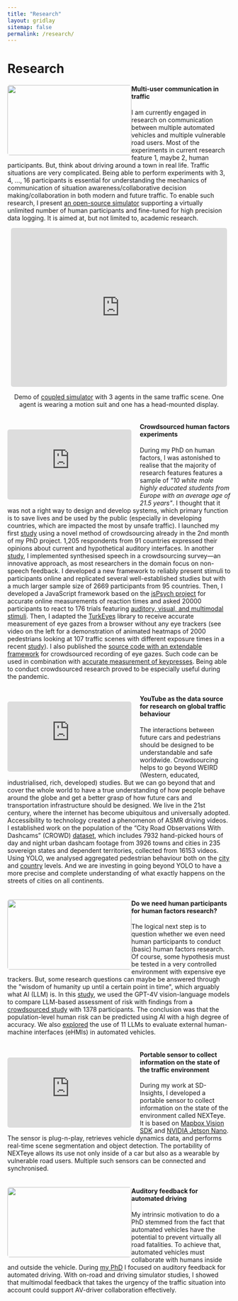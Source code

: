 ```yaml
---
title: "Research"
layout: gridlay
sitemap: false
permalink: /research/
---
```


# Research

<div class="rowl1">
  <img src="{{ site.url }}{{ site.baseurl }}/images/research/multi_user_communication.jpg" class="img-responsive" style="float: left; border-radius: 5px; width: 280px; height: 158px" />

#### Multi-user communication in traffic
  
I am currently engaged in research on communication between multiple automated vehicles and multiple vulnerable road users. Most of the experiments in current research feature 1, maybe 2, human participants. But, think about driving around a town in real life. Traffic situations are very complicated. Being able to perform experiments with 3, 4, ..., 16 participants is essential for understanding the mechanics of communication of situation awareness/collaborative decision making/collaboration in both modern and future traffic. To enable such research, I present [an open-source simulator](https://github.com/bazilinskyy/coupled-sim) supporting a virtually unlimited number of human participants and fine-tuned for high precision data logging. It is aimed at, but not limited to, academic research.

  <div class="row" style="text-align:center; margin-bottom: 0px;">
  <iframe style="display:inline-block; border-radius: 5px; border:0px solid #FFF; width: 97%; height: 358px" src="https://www.youtube.com/embed/W2VWLYnTYrM?playlist=W2VWLYnTYrM&loop=1&autoplay=1&mute=1" frameborder="0" allowfullscreen></iframe>
  
Demo of [coupled simulator](https://github.com/bazilinskyy/coupled-sim) with 3 agents in the same traffic scene. One agent is wearing a motion suit and one has a head-mounted display.
  </div>
  <ul style="overflow: hidden">
  </ul>
</div>

<div class="rowl1">
  <div class="img-responsive" style="margin-top: 15px; margin-right: 19px; float: left"><iframe src="https://www.youtube.com/embed/ZroKe9dKQvs?playlist=ZroKe9dKQvs&loop=1&autoplay=1&mute=1" style="width: 280px; height: 158px; border-radius: 5px" frameborder="0" allowfullscreen></iframe></div>

#### Crowdsourced human factors experiments
  
During my PhD on human factors, I was astonished to realise that the majority of research features features a sample of <i>"10 white male highly educated students from Europe with an average age of 21.5 years"</i>. I thought that it was not a right way to design and develop systems, which primary function is to save lives and be used by the public (especially in developing countries, which are impacted the most by unsafe traffic). I launched my first [study](/publications/bazilinskyy2015auditory.pdf) using a novel method of crowdsourcing already in the 2nd month of my PhD project. 1,205 respondents from 91 countries expressed their opinions about current and hypothetical auditory interfaces. In another [study](/publications/bazilinskyy2017analyzing.pdf), I implemented synthesised speech in a crowdsourcing survey—an innovative approach, as most researchers in the domain focus on non-speech feedback. I developed a new framework to reliably present stimuli to participants online and replicated several well-established studies but with a much larger sample size of 2669 participants from 95 countries. Then, I developed a JavaScript framework based on the [jsPsych project](https://www.jspsych.org/7.0/) for accurate online measurements of reaction times and asked 20000 participants to react to 176 trials featuring [auditory, visual, and multimodal stimuli](/publications/bazilinskyy2018crowdsourced.pdf). Then, I adapted the [TurkEyes](https://turkeyes.mit.edu) library to receive accurate measurement of eye gazes from a browser without any eye trackers (see video on the left for a demonstration of animated heatmaps of 2000 pedestrians looking at 107 traffic scenes with different exposure times in a recent [study](/publications/bazilinskyy2021visual.pdf)). I also published the [source code with an extendable framework](https://github.com/bazilinskyy/gazes-crowdsourced) for crowdsourced recording of eye gazes. Such code can be used in combination with [accurate measurement of keypresses](https://github.com/bazilinskyy/crossing-crowdsourcing). Being able to conduct crowdsourced research proved to be especially useful during the pandemic.

<ul style="overflow: hidden">
  </ul>
</div>

<div class="rowl1">
  <div class="img-responsive" style="margin-top: 15px; margin-right: 19px; float: left"><iframe src="https://www.youtube.com/embed/NipvoDg0Nyk?playlist=NipvoDg0Nyk&loop=1&autoplay=1&mute=1" style="width: 280px; height: 158px; border-radius: 5px" frameborder="0" allowfullscreen></iframe></div>

#### YouTube as the data source for research on global traffic behaviour

The interactions between future cars and pedestrians should be designed to be understandable and safe worldwide. Crowdsourcing helps to go beyond WEIRD (Western, educated, industrialised, rich, developed) studies. But we can go beyond that and cover the whole world to have a true understanding of how people behave around the globe and get a better grasp of how future cars and transportation infrastructure should be designed. We live in the 21st century, where the internet has become ubiquitous and universally adopted. Accessibility to technology created a phenomenon of ASMR driving videos. I established work on the population of the “City Road Observations With Dashcams” (CROWD) [dataset](https://github.com/Shaadalam9/pedestrians-in-youtube), which includes 7932 hand-picked hours of day and night urban dashcam footage from 3926 towns and cities in 235 sovereign states and dependent territories, collected from 16153 videos. Using YOLO, we analysed aggregated pedestrian behaviour both on the [city](/publications/alam2025crossing.pdf) and [country](/publications/alam2025pedestrian.pdf) levels. And we are investing in going beyond YOLO to have a more precise and complete understanding of what exactly happens on the streets of cities on all continents.

<ul style="overflow: hidden">
  </ul>
</div>

<div class="rowl1">
  <img src="{{ site.url }}{{ site.baseurl }}/publications/alam2025cross.jpg" class="img-responsive" style="float: left; border-radius: 5px; width: 280px; height: 158px" />

#### Do we need human participants for human factors research?

The logical next step is to question whether we even need human participants to conduct (basic) human factors research. Of course, some hypothesis must be tested in a very controlled environment with expensive eye trackers. But, some research questions can maybe be answered through the "wisdom of humanity up until a certain point in time", which arguably what AI (LLM) is. In this [study](/publications/driessen2024putting.pdf), we used the GPT-4V vision-language models to compare LLM-based assessment of risk with findings from a [crowdsourced study](/publications/dewinter2023predicting.pdf) with 1378 participants. The conclusion was that the population-level human risk can be predicted using AI with a high degree of accuracy. We also [explored](/publications/alam2025cross.pdf) the use of 11 LLMs to evaluate external human-machine interfaces (eHMIs) in automated vehicles.

  <ul style="overflow: hidden">
  </ul>
</div>

<div class="rowl1">
  <div class="img-responsive" style="margin-top: 15px; margin-right: 19px; float: left"><iframe src="https://www.youtube.com/embed/isjbqXs2g7k?playlist=isjbqXs2g7k&loop=1&autoplay=1&mute=1" style="width: 280px; height: 158px; border-radius: 5px" frameborder="0" allowfullscreen></iframe></div>

#### Portable sensor to collect information on the state of the traffic environment

During my work at SD-Insights, I developed a portable sensor to collect information on the state of the environment called NEXTeye. It is based on [Mapbox Vision SDK](https://www.mapbox.com/vision) and [NVIDIA Jetson Nano](https://developer.nvidia.com/embedded/jetson-nano-developer-kit). The sensor is plug-n-play, retrieves vehicle dynamics data, and performs real-time scene segmentation and object detection. The portability of NEXTeye allows its use not only inside of a car but also as a wearable by vulnerable road users. Multiple such sensors can be connected and synchronised.

  <ul style="overflow: hidden">
  </ul>
</div>

<div class="rowl1">
  <img src="{{ site.url }}{{ site.baseurl }}/images/research/auditory_feedback_ad.jpg" class="img-responsive" style="float: left; border-radius: 5px; width: 280px; height: 158px" />

#### Auditory feedback for automated driving
  
My intrinsic motivation to do a PhD stemmed from the fact that automated vehicles have the potential to prevent virtually all road fatalities. To achieve that, automated vehicles must collaborate with humans inside and outside the vehicle. During [my PhD](/publications/bazilinskyy2018auditoryinterface.pdf) I focused on auditory feedback for automated driving. With on-road and driving simulator studies, I showed that multimodal feedback that takes the urgency of the traffic situation into account could support AV-driver collaboration effectively.

  <ul style="overflow: hidden">
  </ul>
</div>
